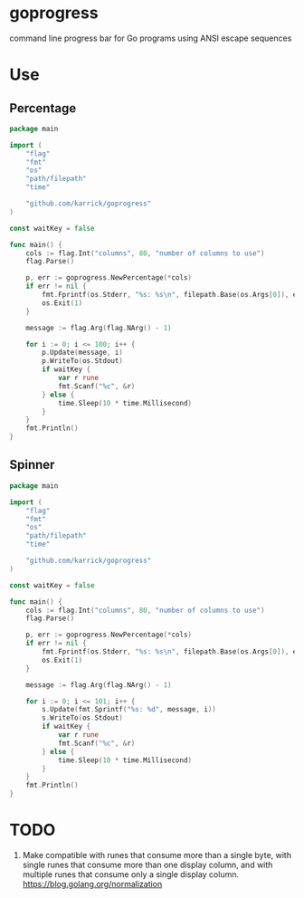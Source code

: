 # goprogress

command line progress bar for Go programs using ANSI escape sequences

# Use

## Percentage

```Go
package main

import (
	"flag"
	"fmt"
	"os"
	"path/filepath"
	"time"

	"github.com/karrick/goprogress"
)

const waitKey = false

func main() {
	cols := flag.Int("columns", 80, "number of columns to use")
	flag.Parse()

	p, err := goprogress.NewPercentage(*cols)
	if err != nil {
		fmt.Fprintf(os.Stderr, "%s: %s\n", filepath.Base(os.Args[0]), err)
		os.Exit(1)
	}

	message := flag.Arg(flag.NArg() - 1)

	for i := 0; i <= 100; i++ {
		p.Update(message, i)
		p.WriteTo(os.Stdout)
		if waitKey {
			var r rune
			fmt.Scanf("%c", &r)
		} else {
			time.Sleep(10 * time.Millisecond)
		}
	}
	fmt.Println()
}
```

## Spinner

```Go
package main

import (
	"flag"
	"fmt"
	"os"
	"path/filepath"
	"time"

	"github.com/karrick/goprogress"
)

const waitKey = false

func main() {
	cols := flag.Int("columns", 80, "number of columns to use")
	flag.Parse()

	p, err := goprogress.NewPercentage(*cols)
	if err != nil {
		fmt.Fprintf(os.Stderr, "%s: %s\n", filepath.Base(os.Args[0]), err)
		os.Exit(1)
	}

	message := flag.Arg(flag.NArg() - 1)

	for i := 0; i <= 101; i++ {
		s.Update(fmt.Sprintf("%s: %d", message, i))
		s.WriteTo(os.Stdout)
		if waitKey {
			var r rune
			fmt.Scanf("%c", &r)
		} else {
			time.Sleep(10 * time.Millisecond)
		}
	}
	fmt.Println()
}
```

# TODO

1. Make compatible with runes that consume more than a single byte,
   with single runes that consume more than one display column, and
   with multiple runes that consume only a single display column.
   https://blog.golang.org/normalization
